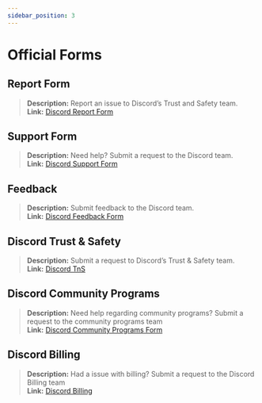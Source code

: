 ```yaml
---
sidebar_position: 3
---
```


# Official Forms

## **Report Form** 
> __Description:__ Report an issue to Discord’s Trust and Safety team.   <br/>
__Link:__ [Discord Report Form](https://dis.gd/report)

## **Support Form** 
> __Description:__ Need help? Submit a request to the Discord team.   <br/>
__Link:__  [Discord Support Form](https://dis.gd/contact)

## **Feedback** 
> __Description:__ Submit feedback to the Discord team.   <br/>
__Link:__  [Discord Feedback Form](https://dis.gd/feedback)


## **Discord Trust & Safety** 
> __Description:__ Submit a request to Discord’s Trust & Safety team.   <br/>
__Link:__ [Discord TnS](https://dis.gd/request)


## **Discord Community Programs** 
> __Description:__ Need help regarding community programs? Submit a request to the community programs team   <br/>
__Link:__  [Discord Community Programs Form](https://dis.gd/cprog)


## **Discord Billing** 
> __Description:__ Had a issue with billing? Submit a request to the Discord Billing team   <br/>
__Link:__  [Discord Billing](https://dis.gd/billing)
